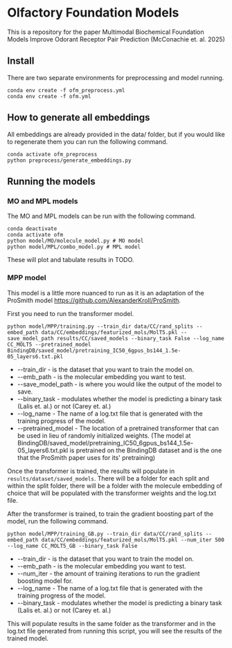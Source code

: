 # Olfactory Foundation Models
This is a repository for the paper Multimodal Biochemical Foundation Models Improve Odorant Receptor Pair Prediction (McConachie et. al. 2025)

## Install
There are two separate environments for preprocessing and model running.

```
conda env create -f ofm_preprocess.yml
conda env create -f ofm.yml
```

## How to generate all embeddings
All embeddings are already provided in the data/ folder, but if you would like to regenerate them you can run the following command.

```
conda activate ofm_preprocess
python preprocess/generate_embeddings.py
```

## Running the models

### MO and MPL models
The MO and MPL models can be run with the following command.

```
conda deactivate
conda activate ofm
python model/MO/molecule_model.py # MO model
python model/MPL/combo_model.py # MPL model
```

These will plot and tabulate results in TODO.

### MPP model
This model is a little more nuanced to run as it is an adaptation of the ProSmith model https://github.com/AlexanderKroll/ProSmith.

First you need to run the transformer model.
```
python model/MPP/training.py --train_dir data/CC/rand_splits --embed_path data/CC/embeddings/featurized_mols/MolT5.pkl --save_model_path results/CC/saved_models --binary_task False --log_name CC_MOLT5 --pretrained_model BindingDB/saved_model/pretraining_IC50_6gpus_bs144_1.5e-05_layers6.txt.pkl
```
- --train_dir - is the dataset that you want to train the model on.
- --emb_path - is the molecular embedding you want to test.
- --save_model_path - is where you would like the output of the model to save.
- --binary_task - modulates whether the model is predicting a binary task (Lalis et. al.) or not (Carey et. al.)
- --log_name - The name of a log.txt file that is generated with the training progress of the model.
- --pretrained_model - The location of a pretrained transformer that can be used in lieu of randomly initialized weights. (The model at BindingDB/saved_model/pretraining_IC50_6gpus_bs144_1.5e-05_layers6.txt.pkl is pretrained on the BindingDB dataset and is the one that the ProSmith paper uses for its' pretraining)

Once the transformer is trained, the results will populate in `results/dataset/saved_models`. There will be a folder for each split and within the split folder, there will be a folder with the molecule embedding of choice that will be populated with the transformer weights and the log.txt file.

After the transformer is trained, to train the gradient boosting part of the model, run the following command.
```
python model/MPP/training_GB.py --train_dir data/CC/rand_splits --embed_path data/CC/embeddings/featurized_mols/MolT5.pkl --num_iter 500 --log_name CC_MOLT5_GB --binary_task False
```
- --train_dir - is the dataset that you want to train the model on.
- --emb_path - is the molecular embedding you want to test.
- --num_iter - the amount of training iterations to run the gradient boosting model for.
- --log_name - The name of a log.txt file that is generated with the training progress of the model.
- --binary_task - modulates whether the model is predicting a binary task (Lalis et. al.) or not (Carey et. al.)

This will populate results in the same folder as the transformer and in the log.txt file generated from running this script, you will see the results of the trained model.
